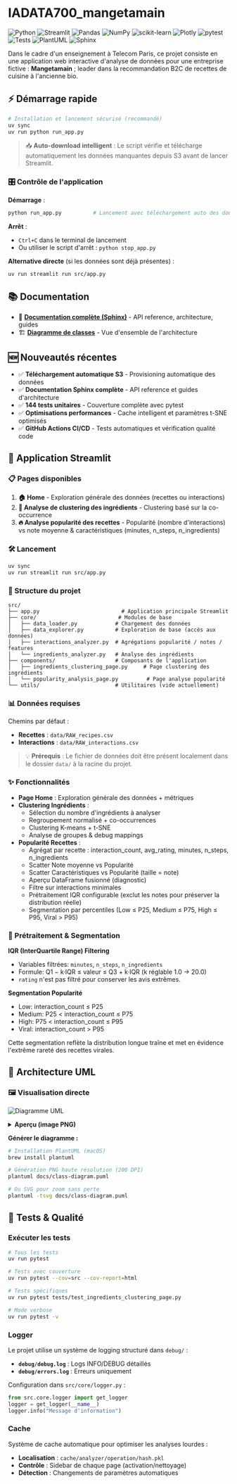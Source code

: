 # IADATA700_mangetamain

![Python](https://img.shields.io/badge/Python-3.11+-3776AB?style=flat&logo=python&logoColor=white)
![Streamlit](https://img.shields.io/badge/Streamlit-FF4B4B?style=flat&logo=streamlit&logoColor=white)
![Pandas](https://img.shields.io/badge/Pandas-150458?style=flat&logo=pandas&logoColor=white)
![NumPy](https://img.shields.io/badge/NumPy-013243?style=flat&logo=numpy&logoColor=white)
![scikit-learn](https://img.shields.io/badge/scikit--learn-F7931E?style=flat&logo=scikit-learn&logoColor=white)
![Plotly](https://img.shields.io/badge/Plotly-3F4F75?style=flat&logo=plotly&logoColor=white)
![pytest](https://img.shields.io/badge/pytest-0A9EDC?style=flat&logo=pytest&logoColor=white)
![Tests](https://img.shields.io/badge/tests-144%20passed-success?style=flat)
![PlantUML](https://img.shields.io/badge/PlantUML-Documentation-blue?style=flat)
![Sphinx](https://img.shields.io/badge/Sphinx-Documentation-blue?style=flat&logo=sphinx&logoColor=white)

Dans le cadre d'un enseignement à Telecom Paris, ce projet consiste en une application web interactive d'analyse de données pour une entreprise fictive : **Mangetamain** ; leader dans la recommandation B2C de recettes de cuisine à l'ancienne bio.

## ⚡ Démarrage rapide

```bash
# Installation et lancement sécurisé (recommandé)
uv sync
uv run python run_app.py
```

> 📥 **Auto-download intelligent** : Le script vérifie et télécharge automatiquement les données manquantes depuis S3 avant de lancer Streamlit.

### 🎛️ Contrôle de l'application

**Démarrage** :
```bash
python run_app.py          # Lancement avec téléchargement auto des données
```

**Arrêt** :
- `Ctrl+C` dans le terminal de lancement
- Ou utiliser le script d'arrêt : `python stop_app.py`

**Alternative directe** (si les données sont déjà présentes) :
```bash
uv run streamlit run src/app.py
```

## 📚 Documentation

- 📖 **[Documentation complète (Sphinx)](docs/build/html/index.html)** - API reference, architecture, guides
- 🏗️ **[Diagramme de classes](docs/class-diagram.svg)** - Vue d'ensemble de l'architecture

## 🆕 Nouveautés récentes

- ✅ **Téléchargement automatique S3** - Provisioning automatique des données
- ✅ **Documentation Sphinx complète** - API reference et guides d'architecture  
- ✅ **144 tests unitaires** - Couverture complète avec pytest
- ✅ **Optimisations performances** - Cache intelligent et paramètres t-SNE optimisés
- ✅ **GitHub Actions CI/CD** - Tests automatiques et vérification qualité code

## 🚀 Application Streamlit

### 📋 Pages disponibles
1. **🏠 Home** - Exploration générale des données (recettes ou interactions)
2. **🍳 Analyse de clustering des ingrédients** - Clustering basé sur la co-occurrence
3. **🔥 Analyse popularité des recettes** - Popularité (nombre d'interactions) vs note moyenne & caractéristiques (minutes, n_steps, n_ingredients)

### 🛠️ Lancement
```bash
uv sync
uv run streamlit run src/app.py
```

### 📂 Structure du projet
```
src/
├── app.py                          # Application principale Streamlit
├── core/                          # Modules de base
│   ├── data_loader.py            # Chargement des données
│   ├── data_explorer.py          # Exploration de base (accès aux données)
│   ├── interactions_analyzer.py  # Agrégations popularité / notes / features
│   └── ingredients_analyzer.py   # Analyse des ingrédients
├── components/                   # Composants de l'application
│   ├── ingredients_clustering_page.py     # Page clustering des ingrédients
│   └── popularity_analysis_page.py         # Page analyse popularité
└── utils/                        # Utilitaires (vide actuellement)
```

### 📊 Données requises
Chemins par défaut :
- **Recettes** : `data/RAW_recipes.csv`
- **Interactions** : `data/RAW_interactions.csv`

> 💡 **Prérequis** : Le fichier de données doit être présent localement dans le dossier `data/` à la racine du projet.

### ✨ Fonctionnalités
- **Page Home** : Exploration générale des données + métriques
- **Clustering Ingrédients** :
  - Sélection du nombre d'ingrédients à analyser
  - Regroupement normalisé + co-occurrences
  - Clustering K-means + t-SNE
  - Analyse de groupes & debug mappings
- **Popularité Recettes** :
  - Agrégat par recette : interaction_count, avg_rating, minutes, n_steps, n_ingredients
  - Scatter Note moyenne vs Popularité
  - Scatter Caractéristiques vs Popularité (taille = note)
  - Aperçu DataFrame fusionné (diagnostic)
  - Filtre sur interactions minimales
  - Prétraitement IQR configurable (exclut les notes pour préserver la distribution réelle)
  - Segmentation par percentiles (Low ≤ P25, Medium ≤ P75, High ≤ P95, Viral > P95)

### 🔧 Prétraitement & Segmentation

**IQR (InterQuartile Range) Filtering**
- Variables filtrées: `minutes`, `n_steps`, `n_ingredients`
- Formule: Q1 − k·IQR ≤ valeur ≤ Q3 + k·IQR (k réglable 1.0 → 20.0)
- `rating` n'est pas filtré pour conserver les avis extrêmes.

**Segmentation Popularité**
- Low: interaction_count ≤ P25
- Medium: P25 < interaction_count ≤ P75
- High: P75 < interaction_count ≤ P95
- Viral: interaction_count > P95

Cette segmentation reflète la distribution longue traîne et met en évidence l'extrême rareté des recettes virales.

## 📐 Architecture UML

### 🖼️ Visualisation directe

![Diagramme UML](docs/class-diagram.svg)

<details>
<summary><b>Aperçu (image PNG)</b></summary>

![Architecture UML](docs/class-diagram.png)

> ⚠️ **Si l'image ne s'affiche pas** : Générez-la avec `plantuml docs/class-diagram.puml`

</details>

**Générer le diagramme :**
```bash
# Installation PlantUML (macOS)
brew install plantuml

# Génération PNG haute résolution (200 DPI)
plantuml docs/class-diagram.puml

# Ou SVG pour zoom sans perte
plantuml -tsvg docs/class-diagram.puml
```



## 🧪 Tests & Qualité

### Exécuter les tests
```bash
# Tous les tests
uv run pytest

# Tests avec couverture
uv run pytest --cov=src --cov-report=html

# Tests spécifiques
uv run pytest tests/test_ingredients_clustering_page.py

# Mode verbose
uv run pytest -v
```

### Logger
Le projet utilise un système de logging structuré dans `debug/` :
- **`debug/debug.log`** : Logs INFO/DEBUG détaillés
- **`debug/errors.log`** : Erreurs uniquement

Configuration dans `src/core/logger.py` :
```python
from src.core.logger import get_logger
logger = get_logger(__name__)
logger.info("Message d'information")
```

### Cache
Système de cache automatique pour optimiser les analyses lourdes :
- **Localisation** : `cache/analyzer/operation/hash.pkl`
- **Contrôle** : Sidebar de chaque page (activation/nettoyage)
- **Détection** : Changements de paramètres automatiques

